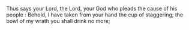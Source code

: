 Thus says your Lord, the Lord, your God who pleads the cause of his people : Behold, I have taken from your hand the cup of staggering; the bowl of my wrath you shall drink no more;
